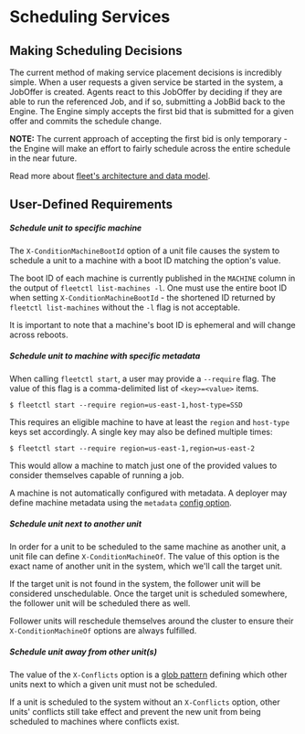 # Scheduling Services

## Making Scheduling Decisions

The current method of making service placement decisions is incredibly simple. 
When a user requests a given service be started in the system, a JobOffer is created.
Agents react to this JobOffer by deciding if they are able to run the referenced Job, and if so, submitting a JobBid back to the Engine.
The Engine simply accepts the first bid that is submitted for a given offer and commits the schedule change.

**NOTE:** The current approach of accepting the first bid is only temporary - the Engine will make an effort to fairly schedule across the entire schedule in the near future.

Read more about [fleet's architecture and data model](https://github.com/coreos/fleet/blob/master/Documentation/architecture.md).

## User-Defined Requirements

##### Schedule unit to specific machine

The `X-ConditionMachineBootId` option of a unit file causes the system to schedule a unit to a machine with a boot ID matching the option's value.

The boot ID of each machine is currently published in the `MACHINE` column in the output of `fleetctl list-machines -l`.
One must use the entire boot ID when setting `X-ConditionMachineBootId` - the shortened ID returned by `fleetctl list-machines` without the `-l` flag is not acceptable.

It is important to note that a machine's boot ID is ephemeral and will change across reboots.

##### Schedule unit to machine with specific metadata

When calling `fleetctl start`, a user may provide a `--require` flag.
The value of this flag is a comma-delimited list of `<key>=<value>` items.

```
$ fleetctl start --require region=us-east-1,host-type=SSD
```

This requires an eligible machine to have at least the `region` and `host-type` keys set accordingly. A single key may also be defined multiple times:

```
$ fleetctl start --require region=us-east-1,region=us-east-2
```

This would allow a machine to match just one of the provided values to consider themselves capable of running a job.

A machine is not automatically configured with metadata.
A deployer may define machine metadata using the `metadata` [config option](https://github.com/coreos/fleet/blob/master/Documentation/configuration.md).

##### Schedule unit next to another unit

In order for a unit to be scheduled to the same machine as another unit, a unit file can define `X-ConditionMachineOf`.
The value of this option is the exact name of another unit in the system, which we'll call the target unit.

If the target unit is not found in the system, the follower unit will be considered unschedulable. 
Once the target unit is scheduled somewhere, the follower unit will be scheduled there as well.

Follower units will reschedule themselves around the cluster to ensure their `X-ConditionMachineOf` options are always fulfilled.

##### Schedule unit away from other unit(s)

The value of the `X-Conflicts` option is a [glob pattern](http://golang.org/pkg/path/#Match) defining which other units next to which a given unit must not be scheduled.

If a unit is scheduled to the system without an `X-Conflicts` option, other units' conflicts still take effect and prevent the new unit from being scheduled to machines where conflicts exist.